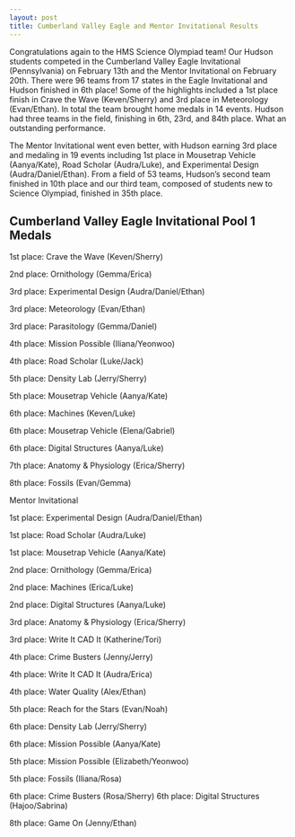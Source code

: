 ```yaml
---
layout: post
title: Cumberland Valley Eagle and Mentor Invitational Results
---
```

Congratulations again to the HMS Science Olympiad team!  Our Hudson students competed in the Cumberland Valley Eagle Invitational (Pennsylvania) on February 13th and the Mentor Invitational on February 20th.  There were 96 teams from 17 states in the Eagle Invitational and Hudson finished in 6th place!  Some of the highlights included a 1st place finish in Crave the Wave (Keven/Sherry) and 3rd place in Meteorology (Evan/Ethan).  In total the team brought home medals in 14 events.  Hudson had three teams in the field, finishing in 6th, 23rd, and 84th place.  What an outstanding performance.    

The Mentor Invitational went even better, with Hudson earning 3rd place and medaling in 19 events including 1st place in Mousetrap Vehicle (Aanya/Kate), Road Scholar (Audra/Luke), and Experimental Design (Audra/Daniel/Ethan).  From a field of 53 teams, Hudson’s second team finished in 10th place and our third team, composed of students new to Science Olympiad, finished in 35th place.

## Cumberland Valley Eagle Invitational Pool 1 Medals

1st place:  Crave the Wave (Keven/Sherry)

2nd place:  Ornithology (Gemma/Erica)

3rd place:  Experimental Design (Audra/Daniel/Ethan)

3rd place:  Meteorology (Evan/Ethan)

3rd place:  Parasitology (Gemma/Daniel)

4th place:  Mission Possible (Iliana/Yeonwoo)

4th place:  Road Scholar (Luke/Jack)

5th place:  Density Lab (Jerry/Sherry)

5th place:  Mousetrap Vehicle (Aanya/Kate)

6th place:  Machines (Keven/Luke)

6th place:  Mousetrap Vehicle (Elena/Gabriel)

6th place:  Digital Structures (Aanya/Luke)

7th place:  Anatomy & Physiology (Erica/Sherry)

8th place:  Fossils (Evan/Gemma)

 

Mentor Invitational

1st place: Experimental Design (Audra/Daniel/Ethan)

1st place:  Road Scholar (Audra/Luke)

1st place:  Mousetrap Vehicle (Aanya/Kate)

2nd place:  Ornithology (Gemma/Erica)

2nd place:  Machines (Erica/Luke)

2nd place:  Digital Structures (Aanya/Luke)

3rd place:  Anatomy & Physiology (Erica/Sherry)

3rd place:  Write It CAD It (Katherine/Tori)

4th place:  Crime Busters (Jenny/Jerry)

4th place:  Write It CAD It (Audra/Erica)

4th place:  Water Quality (Alex/Ethan)

5th place:  Reach for the Stars (Evan/Noah)

6th place:  Density Lab (Jerry/Sherry)

6th place:  Mission Possible (Aanya/Kate)

5th place:  Mission Possible (Elizabeth/Yeonwoo)

5th place:  Fossils (Iliana/Rosa)

6th place:  Crime Busters (Rosa/Sherry)
6th place:  Digital Structures (Hajoo/Sabrina)

8th place:  Game On (Jenny/Ethan)

